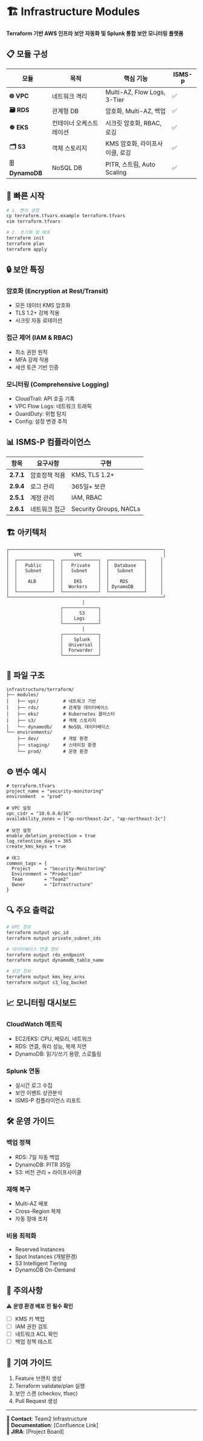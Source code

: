 # 🏗️ Infrastructure Modules

**Terraform 기반 AWS 인프라 보안 자동화 및 Splunk 통합 보안 모니터링 플랫폼**

## 📋 모듈 구성

| 모듈 | 목적 | 핵심 기능 | ISMS-P |
|------|------|-----------|---------|
| **🌐 VPC** | 네트워크 격리 | Multi-AZ, Flow Logs, 3-Tier | ✅ |
| **🗃️ RDS** | 관계형 DB | 암호화, Multi-AZ, 백업 | ✅ |
| **☸️ EKS** | 컨테이너 오케스트레이션 | 시크릿 암호화, RBAC, 로깅 | ✅ |
| **🗂️ S3** | 객체 스토리지 | KMS 암호화, 라이프사이클, 로깅 | ✅ |
| **🗄️ DynamoDB** | NoSQL DB | PITR, 스트림, Auto Scaling | ✅ |

## 🚀 빠른 시작

```bash
# 1. 변수 설정
cp terraform.tfvars.example terraform.tfvars
vim terraform.tfvars

# 2. 초기화 및 배포
terraform init
terraform plan
terraform apply
```

## 🔒 보안 특징

### **암호화 (Encryption at Rest/Transit)**
- 모든 데이터 KMS 암호화
- TLS 1.2+ 강제 적용
- 시크릿 자동 로테이션

### **접근 제어 (IAM & RBAC)**
- 최소 권한 원칙
- MFA 강제 적용
- 세션 토큰 기반 인증

### **모니터링 (Comprehensive Logging)**
- CloudTrail: API 호출 기록
- VPC Flow Logs: 네트워크 트래픽
- GuardDuty: 위협 탐지
- Config: 설정 변경 추적

## 📊 ISMS-P 컴플라이언스

| 항목 | 요구사항 | 구현 |
|------|----------|------|
| **2.7.1** | 암호정책 적용 | KMS, TLS 1.2+ |
| **2.9.4** | 로그 관리 | 365일+ 보관 |
| **2.5.1** | 계정 관리 | IAM, RBAC |
| **2.6.1** | 네트워크 접근 | Security Groups, NACLs |

## 🏗️ 아키텍처

```
┌─────────────────────────────────────────────────────────┐
│                        VPC                              │
│  ┌─────────────┐  ┌─────────────┐  ┌─────────────┐     │
│  │   Public    │  │   Private   │  │  Database   │     │
│  │   Subnet    │  │   Subnet    │  │   Subnet    │     │
│  │             │  │             │  │             │     │
│  │    ALB      │  │    EKS      │  │    RDS      │     │
│  │             │  │  Workers    │  │ DynamoDB    │     │
│  └─────────────┘  └─────────────┘  └─────────────┘     │
└─────────────────────────────────────────────────────────┘
                            │
                    ┌─────────────┐
                    │      S3     │
                    │    Logs     │
                    └─────────────┘
                            │
                    ┌─────────────┐
                    │    Splunk   │
                    │  Universal  │
                    │  Forwarder  │
                    └─────────────┘
```

## 📁 파일 구조

```
infrastructure/terraform/
├── modules/
│   ├── vpc/         # 네트워크 기반
│   ├── rds/         # 관계형 데이터베이스
│   ├── eks/         # Kubernetes 클러스터
│   ├── s3/          # 객체 스토리지
│   └── dynamodb/    # NoSQL 데이터베이스
└── environments/
    ├── dev/         # 개발 환경
    ├── staging/     # 스테이징 환경
    └── prod/        # 운영 환경
```

## ⚙️ 변수 예시

```hcl
# terraform.tfvars
project_name = "security-monitoring"
environment  = "prod"

# VPC 설정
vpc_cidr = "10.0.0.0/16"
availability_zones = ["ap-northeast-2a", "ap-northeast-2c"]

# 보안 설정
enable_deletion_protection = true
log_retention_days = 365
create_kms_keys = true

# 태그
common_tags = {
  Project     = "Security-Monitoring"
  Environment = "Production"
  Team        = "Team2"
  Owner       = "Infrastructure"
}
```

## 🔍 주요 출력값

```bash
# VPC 정보
terraform output vpc_id
terraform output private_subnet_ids

# 데이터베이스 연결 정보  
terraform output rds_endpoint
terraform output dynamodb_table_name

# 보안 정보
terraform output kms_key_arns
terraform output s3_log_bucket
```

## 📈 모니터링 대시보드

### **CloudWatch 메트릭**
- EC2/EKS: CPU, 메모리, 네트워크
- RDS: 연결, 쿼리 성능, 복제 지연
- DynamoDB: 읽기/쓰기 용량, 스로틀링

### **Splunk 연동**
- 실시간 로그 수집
- 보안 이벤트 상관분석  
- ISMS-P 컴플라이언스 리포트

## 🛠️ 운영 가이드

### **백업 정책**
- RDS: 7일 자동 백업
- DynamoDB: PITR 35일
- S3: 버전 관리 + 라이프사이클

### **재해 복구**
- Multi-AZ 배포
- Cross-Region 복제
- 자동 장애 조치

### **비용 최적화**
- Reserved Instances
- Spot Instances (개발환경)
- S3 Intelligent Tiering
- DynamoDB On-Demand

## 🚨 주의사항

⚠️ **운영 환경 배포 전 필수 확인**
- [ ] KMS 키 백업
- [ ] IAM 권한 검토
- [ ] 네트워크 ACL 확인
- [ ] 백업 정책 테스트

## 🤝 기여 가이드

1. Feature 브랜치 생성
2. Terraform validate/plan 실행
3. 보안 스캔 (checkov, tfsec)
4. Pull Request 생성

---
**📧 Contact**: Team2 Infrastructure  
**🔗 Documentation**: [Confluence Link]  
**🎯 JIRA**: [Project Board]